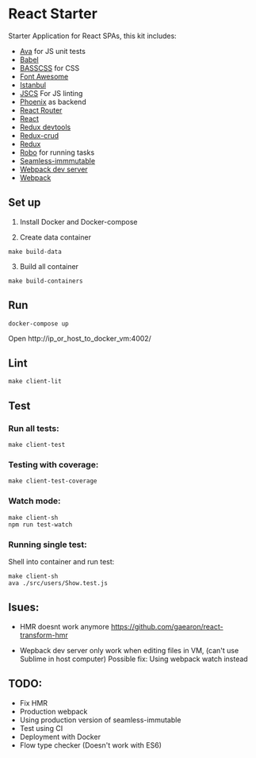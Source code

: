 # React Starter

Starter Application for React SPAs, this kit includes:

- [Ava](https://github.com/sindresorhus/ava) for JS unit tests
- [Babel](https://babeljs.io/)
- [BASSCSS](http://www.basscss.com/) for CSS
- [Font Awesome](https://fortawesome.github.io/Font-Awesome/)
- [Istanbul](https://github.com/gotwarlost/istanbul)
- [JSCS](http://jscs.info/) For JS linting
- [Phoenix](http://www.phoenixframework.org/) as backend
- [React Router](https://github.com/rackt/react-router)
- [React](http://facebook.github.io/react/)
- [Redux devtools](https://github.com/gaearon/redux-devtools)
- [Redux-crud](https://github.com/Versent/redux-crud)
- [Redux](https://github.com/rackt/redux)
- [Robo](https://github.com/tj/robo) for running tasks
- [Seamless-immmutable](https://github.com/rtfeldman/seamless-immutable)
- [Webpack dev server](http://webpack.github.io/docs/webpack-dev-server.html)
- [Webpack](http://webpack.github.io/)

Set up
----------------

1. Install Docker and Docker-compose


2. Create data container

```
make build-data
```

3. Build all container

```
make build-containers
```

Run
----------------

```
docker-compose up
```

Open http://ip_or_host_to_docker_vm:4002/


Lint
----------------

```
make client-lit
```

Test
----------------

### Run all tests:

```
make client-test
```

### Testing with coverage:

```
make client-test-coverage
```

### Watch mode:

```
make client-sh
npm run test-watch
```

### Running single test:

Shell into container and run test:

```
make client-sh
ava ./src/users/Show.test.js
```

## Isues:

- HMR doesnt work anymore https://github.com/gaearon/react-transform-hmr

- Wepback dev server only work when editing files in VM, (can't use Sublime in host computer)
Possible fix: Using webpack watch instead

## TODO:

- Fix HMR
- Production webpack
- Using production version of seamless-immutable
- Test using CI
- Deployment with Docker
- Flow type checker (Doesn't work with ES6)



